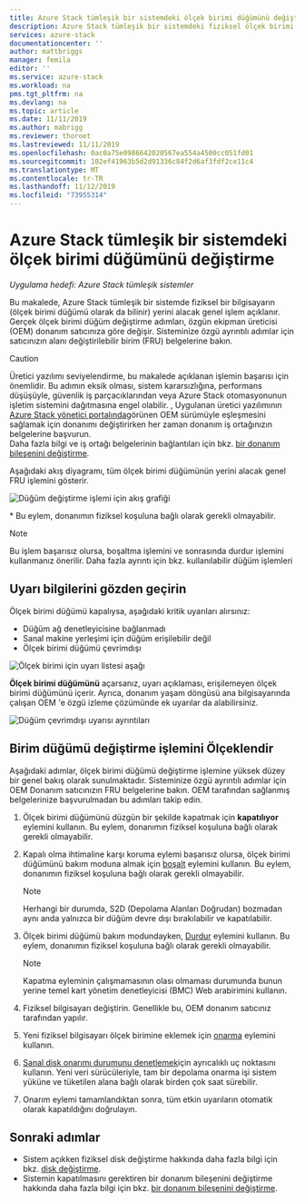 ```yaml
---
title: Azure Stack tümleşik bir sistemdeki ölçek birimi düğümünü değiştirme | Microsoft Docs
description: Azure Stack tümleşik bir sistemdeki fiziksel ölçek birimi düğümünü değiştirmeyi öğrenin.
services: azure-stack
documentationcenter: ''
author: mattbriggs
manager: femila
editor: ''
ms.service: azure-stack
ms.workload: na
pms.tgt_pltfrm: na
ms.devlang: na
ms.topic: article
ms.date: 11/11/2019
ms.author: mabrigg
ms.reviewer: thoroet
ms.lastreviewed: 11/11/2019
ms.openlocfilehash: 0ac0a75e0986642020567ea554a4500cc051fd01
ms.sourcegitcommit: 102ef41963b5d2d91336c84f2d6af3fdf2ce11c4
ms.translationtype: MT
ms.contentlocale: tr-TR
ms.lasthandoff: 11/12/2019
ms.locfileid: "73955314"
---
```

# <a name="replace-a-scale-unit-node-on-an-azure-stack-integrated-system"></a>Azure Stack tümleşik bir sistemdeki ölçek birimi düğümünü değiştirme

*Uygulama hedefi: Azure Stack tümleşik sistemler*

Bu makalede, Azure Stack tümleşik bir sistemde fiziksel bir bilgisayarın (ölçek birimi düğümü olarak da bilinir) yerini alacak genel işlem açıklanır. Gerçek ölçek birimi düğüm değiştirme adımları, özgün ekipman üreticisi (OEM) donanım satıcınıza göre değişir. Sisteminize özgü ayrıntılı adımlar için satıcınızın alanı değiştirilebilir birim (FRU) belgelerine bakın.

> [!CAUTION]  
> Üretici yazılımı seviyelendirme, bu makalede açıklanan işlemin başarısı için önemlidir. Bu adımın eksik olması, sistem kararsızlığına, performans düşüşüyle, güvenlik iş parçacıklarından veya Azure Stack otomasyonunun işletim sistemini dağıtmasına engel olabilir. , Uygulanan üretici yazılımının [Azure Stack yönetici portalında](azure-stack-updates.md)görünen OEM sürümüyle eşleşmesini sağlamak için donanımı değiştirirken her zaman donanım iş ortağınızın belgelerine başvurun.<br>
Daha fazla bilgi ve iş ortağı belgelerinin bağlantıları için bkz. [bir donanım bileşenini değiştirme](azure-stack-replace-component.md).

Aşağıdaki akış diyagramı, tüm ölçek birimi düğümünün yerini alacak genel FRU işlemini gösterir.

![Düğüm değiştirme işlemi için akış grafiği](media/azure-stack-replace-node/replacenodeflow.png)

\* Bu eylem, donanımın fiziksel koşuluna bağlı olarak gerekli olmayabilir.

> [!Note]  
> Bu işlem başarısız olursa, boşaltma işlemini ve sonrasında durdur işlemini kullanmanız önerilir. Daha fazla ayrıntı için bkz. kullanılabilir düğüm işlemleri  

## <a name="review-alert-information"></a>Uyarı bilgilerini gözden geçirin

Ölçek birimi düğümü kapalıysa, aşağıdaki kritik uyarıları alırsınız:

- Düğüm ağ denetleyicisine bağlanmadı
- Sanal makine yerleşimi için düğüm erişilebilir değil
- Ölçek birimi düğümü çevrimdışı

![Ölçek birimi için uyarı listesi aşağı](media/azure-stack-replace-node/nodedownalerts.png)

**Ölçek birimi düğümünü** açarsanız, uyarı açıklaması, erişilemeyen ölçek birimi düğümünü içerir. Ayrıca, donanım yaşam döngüsü ana bilgisayarında çalışan OEM 'e özgü izleme çözümünde ek uyarılar da alabilirsiniz.

![Düğüm çevrimdışı uyarısı ayrıntıları](media/azure-stack-replace-node/nodeoffline.png)

## <a name="scale-unit-node-replacement-process"></a>Birim düğümü değiştirme işlemini Ölçeklendir

Aşağıdaki adımlar, ölçek birimi düğümü değiştirme işlemine yüksek düzey bir genel bakış olarak sunulmaktadır. Sisteminize özgü ayrıntılı adımlar için OEM Donanım satıcınızın FRU belgelerine bakın. OEM tarafından sağlanmış belgelerinize başvurulmadan bu adımları takip edin.

1. Ölçek birimi düğümünü düzgün bir şekilde kapatmak için **kapatılıyor** eylemini kullanın. Bu eylem, donanımın fiziksel koşuluna bağlı olarak gerekli olmayabilir. 

2. Kapalı olma ihtimaline karşı koruma eylemi başarısız olursa, ölçek birimi düğümünü bakım moduna almak için [boşalt](azure-stack-node-actions.md#drain) eylemini kullanın. Bu eylem, donanımın fiziksel koşuluna bağlı olarak gerekli olmayabilir.

   > [!NOTE]  
   > Herhangi bir durumda, S2D (Depolama Alanları Doğrudan) bozmadan aynı anda yalnızca bir düğüm devre dışı bırakılabilir ve kapatılabilir.

3. Ölçek birimi düğümü bakım modundayken, [Durdur](azure-stack-node-actions.md#stop) eylemini kullanın. Bu eylem, donanımın fiziksel koşuluna bağlı olarak gerekli olmayabilir.

   > [!NOTE]  
   > Kapatma eyleminin çalışmamasının olası olmaması durumunda bunun yerine temel kart yönetim denetleyicisi (BMC) Web arabirimini kullanın.

4. Fiziksel bilgisayarı değiştirin. Genellikle bu, OEM donanım satıcınız tarafından yapılır.
5. Yeni fiziksel bilgisayarı ölçek birimine eklemek için [onarma](azure-stack-node-actions.md#repair) eylemini kullanın.
6. [Sanal disk onarımı durumunu denetlemek](azure-stack-replace-disk.md#check-the-status-of-virtual-disk-repair-using-the-privileged-endpoint)için ayrıcalıklı uç noktasını kullanın. Yeni veri sürücüleriyle, tam bir depolama onarma işi sistem yüküne ve tüketilen alana bağlı olarak birden çok saat sürebilir.
7. Onarım eylemi tamamlandıktan sonra, tüm etkin uyarıların otomatik olarak kapatıldığını doğrulayın.

## <a name="next-steps"></a>Sonraki adımlar

- Sistem açıkken fiziksel disk değiştirme hakkında daha fazla bilgi için bkz. [disk değiştirme](azure-stack-replace-disk.md). 
- Sistemin kapatılmasını gerektiren bir donanım bileşenini değiştirme hakkında daha fazla bilgi için bkz. [bir donanım bileşenini değiştirme](azure-stack-replace-component.md).
